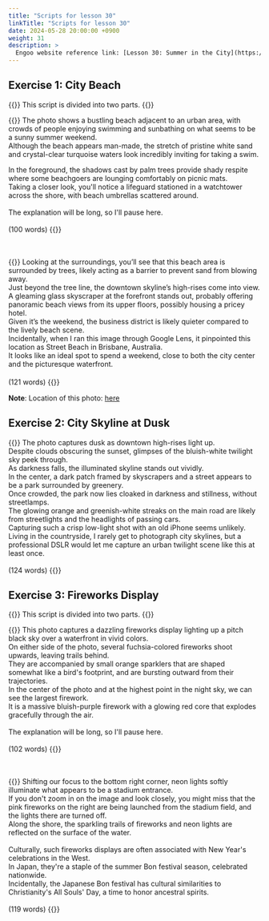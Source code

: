 ```yaml
---
title: "Scripts for lesson 30"
linkTitle: "Scripts for lesson 30"
date: 2024-05-28 20:00:00 +0900
weight: 31
description: >
  Engoo website reference link: [Lesson 30: Summer in the City](https://engoo.com/app/lessons/describing-pictures-intermediate-describing-pictures-summer-in-the-city/gtpQZjRlEeeVe8M7REdiMg?category_id=P_HriMOnEeifo0O-yMP42w&course_id=ZZasjsOnEeiHZVOMC0VfdA)
---
```


## Exercise 1: City Beach

{{<alert>}}
This script is divided into two parts.
{{</alert>}}

{{<card header="**1st script**">}}
The photo shows a bustling beach adjacent to an urban area, with crowds of people enjoying swimming and sunbathing on what seems to be a sunny summer weekend.<br/>
Although the beach appears man-made, the stretch of pristine white sand and crystal-clear turquoise waters look incredibly inviting for taking a swim.<br/>

In the foreground, the shadows cast by palm trees provide shady respite where some beachgoers are lounging comfortably on picnic mats.<br/>
Taking a closer look, you'll notice a lifeguard stationed in a watchtower across the shore, with beach umbrellas scattered around.<br/>
<br/>
The explanation will be long, so I'll pause here.<br/>
<br/>
(100 words)
{{</card>}}

　

{{<card header="**2nd script**">}}
Looking at the surroundings, you’ll see that this beach area is surrounded by trees, likely acting as a barrier to prevent sand from blowing away. <br/>
Just beyond the tree line, the downtown skyline’s high-rises come into view.<br/>
A gleaming glass skyscraper at the forefront stands out, probably offering panoramic beach views from its upper floors, possibly housing a pricey hotel.<br/>
Given it’s the weekend, the business district is likely quieter compared to the lively beach scene.<br/>
Incidentally, when I ran this image through Google Lens, it pinpointed this location as Street Beach in Brisbane, Australia.<br/>
It looks like an ideal spot to spend a weekend, close to both the city center and the picturesque waterfront.<br/>
<br/>
(121 words)
{{</card>}}
　

**Note**: Location of this photo: [here](https://www.google.com/maps/@-27.4784963,153.0233582,3a,75y,2.14h,87.31t/data=!3m6!1e1!3m4!1st33cjsF6CeRFUw-5L3zXaA!2e0!7i16384!8i8192?coh=205409&entry=ttu)


## Exercise 2: City Skyline at Dusk

{{<card header="**Script**">}}
The photo captures dusk as downtown high-rises light up. <br/>
Despite clouds obscuring the sunset, glimpses of the bluish-white twilight sky peek through. <br/>
As darkness falls, the illuminated skyline stands out vividly. <br/>
In the center, a dark patch framed by skyscrapers and a street appears to be a park surrounded by greenery.<br/>
Once crowded, the park now lies cloaked in darkness and stillness, without streetlamps. <br/>
The glowing orange and greenish-white streaks on the main road are likely from streetlights and the headlights of passing cars. <br/>
Capturing such a crisp low-light shot with an old iPhone seems unlikely. <br/>
Living in the countryside, I rarely get to photograph city skylines, but a professional DSLR would let me capture an urban twilight scene like this at least once.<br/>
<br/>
(124 words)
{{</card>}}

## Exercise 3: Fireworks Display

{{<alert>}}
This script is divided into two parts.
{{</alert>}}

{{<card header="**1st script**">}}
This photo captures a dazzling fireworks display lighting up a pitch black sky over a waterfront in vivid colors.<br/> 
On either side of the photo, several fuchsia-colored fireworks shoot upwards, leaving trails behind. <br/>
They are accompanied by small orange sparklers that are shaped somewhat like a bird's footprint, and are bursting outward from their trajectories. <br/>
In the center of the photo and at the highest point in the night sky, we can see the largest firework. <br/>
It is a massive bluish-purple firework with a glowing red core that explodes gracefully through the air.<br/>
<br/>
The explanation will be long, so I'll pause here.<br/>
<br/>
(102 words)
{{</card>}}

　

{{<card header="**2nd script**">}}
Shifting our focus to the bottom right corner, neon lights softly illuminate what appears to be a stadium entrance. <br/>
If you don't zoom in on the image and look closely, you might miss that the pink fireworks on the right are being launched from the stadium field, and the lights there are turned off.<br/>
Along the shore, the sparkling trails of fireworks and neon lights are reflected on the surface of the water.<br/>
<br/>
Culturally, such fireworks displays are often associated with New Year's celebrations in the West.<br/>
In Japan, they're a staple of the summer Bon festival season, celebrated nationwide. <br/>
Incidentally, the Japanese Bon festival has cultural similarities to Christianity's All Souls' Day, a time to honor ancestral spirits. <br/>
<br/>
(119 words)
{{</card>}}

